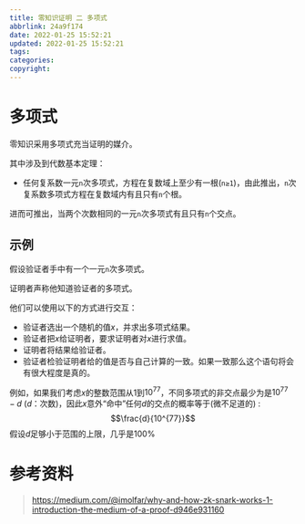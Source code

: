 ```yaml
---
title: 零知识证明 二 多项式
abbrlink: 24a9f174
date: 2022-01-25 15:52:21
updated: 2022-01-25 15:52:21
tags:
categories:
copyright:
---
```

# 多项式
零知识采用多项式充当证明的媒介。

其中涉及到代数基本定理：
- 任何复系数一元`n`次多项式，方程在复数域上至少有一根(`n≥1`)，由此推出，`n`次复系数多项式方程在复数域内有且只有`n`个根。

进而可推出，当两个次数相同的一元`n`次多项式有且只有`n`个交点。

## 示例
假设验证者手中有一个一元`n`次多项式。

证明者声称他知道验证者的多项式。

他们可以使用以下的方式进行交互：
- 验证者选出一个随机的值$x$，并求出多项式结果。
- 验证者把$x$给证明者，要求证明者对$x$进行求值。
- 证明者将结果给验证者。
- 验证者检验证明者给的值是否与自己计算的一致。如果一致那么这个语句将会有很大程度是真的。

例如，如果我们考虑$x$的整数范围从1到$10^{77}$，不同多项式的非交点最少为是$10^{77}-d$ ($d$：次数)，因此$x$意外“命中”任何$d$的交点的概率等于(微不足道的) :
$$\frac{d}{10^{77}}$$
假设$d$足够小于范围的上限，几乎是100%

# 参考资料
> https://medium.com/@imolfar/why-and-how-zk-snark-works-1-introduction-the-medium-of-a-proof-d946e931160
